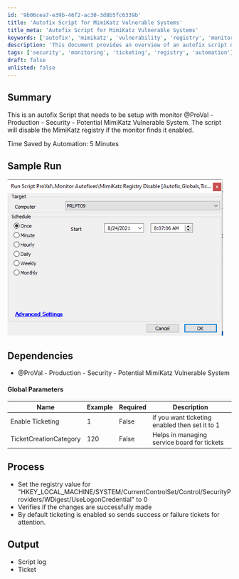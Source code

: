```yaml
---
id: '9b06cea7-e39b-46f2-ac30-3d8b5fc6339b'
title: 'Autofix Script for MimiKatz Vulnerable Systems'
title_meta: 'Autofix Script for MimiKatz Vulnerable Systems'
keywords: ['autofix', 'mimikatz', 'vulnerability', 'registry', 'monitor', 'ticketing']
description: 'This document provides an overview of an autofix script designed to disable the MimiKatz registry setting if a monitor detects it is enabled. The script is integrated with ticketing to manage service requests and logs its actions for review.'
tags: ['security', 'monitoring', 'ticketing', 'registry', 'automation']
draft: false
unlisted: false
---
```

## Summary

This is an autofix Script that needs to be setup with monitor @ProVal - Production - Security - Potential MimiKatz Vulnerable System. The script will disable the MimiKatz registry if the monitor finds it enabled.

Time Saved by Automation: 5 Minutes

## Sample Run

![Sample Run](../../../static/img/MimiKatz-Registry-Disable/image_1.png)

## Dependencies

- @ProVal - Production - Security - Potential MimiKatz Vulnerable System

#### Global Parameters

| Name                     | Example | Required | Description                                          |
|--------------------------|---------|----------|------------------------------------------------------|
| Enable Ticketing         | 1       | False    | if you want ticketing enabled then set it to 1      |
| TicketCreationCategory    | 120     | False    | Helps in managing service board for tickets          |

## Process

- Set the registry value for "HKEY_LOCAL_MACHINE/SYSTEM/CurrentControlSet/Control/SecurityProviders/WDigest/UseLogonCredential" to 0
- Verifies if the changes are successfully made
- By default ticketing is enabled so sends success or failure tickets for attention.

## Output

- Script log
- Ticket






